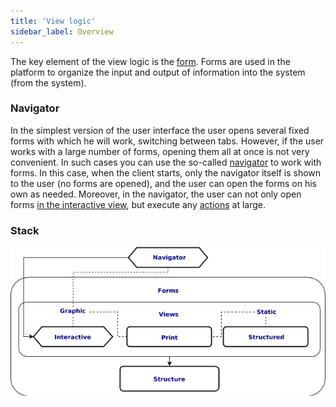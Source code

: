 ```yaml
---
title: 'View logic'
sidebar_label: Overview
---
```


The key element of the view logic is the [form](Forms.md). Forms are used in the platform to organize the input and output of information into the system (from the system).

### Navigator

In the simplest version of the user interface the user opens several fixed forms with which he will work, switching between tabs. However, if the user works with a large number of forms, opening them all at once is not very convenient. In such cases you can use the so-called [navigator](Navigator.md) to work with forms. In this case, when the client starts, only the navigator itself is shown to the user (no forms are opened), and the user can open the forms on his own as needed. Moreover, in the navigator, the user can not only open forms [in the interactive view](In_an_interactive_view_SHOW_DIALOG_.md), but execute any [actions](Actions.md) at large.

### Stack


![](download/temp/svgout412413601144893449.png)
